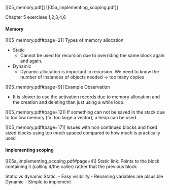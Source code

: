 [[05_memory.pdf]]
[[05a_implementing_scoping.pdf]]

Chapter 5 exercises 1,2,3,4,6

#### Memory
[[05_memory.pdf#page=2]]
Types of memory allocation
- Static
	- Cannot be used for recursion due to overriding the same block again and again.
- Dynamic
	- Dynamic allocation is important in recursion. We need to know the number of instances of objects needed -> too many copies

[[05_memory.pdf#page=9]]
Example
Observation
- It is slower to use the activation records due to memory allocation and the creation and deleting than just using a while loop.

[[05_memory.pdf#page=12]]
If something can not be saved in the stack due to too low memory (fx. too large a vector), a heap can be used

[[05_memory.pdf#page=17]]
Issues with non continued blocks and fixed sized blocks using too much spaced compared to how much is practically used

#### Implementing scoping
[[05a_implementing_scoping.pdf#page=4]]
Static link: Points to the block containing it (calling it/the caller) rather that the previous block

Static vs dynamic
	Static:
		- Easy visibility
		- Renaming variables are plausible
	Dynamic
		- Simple to implement